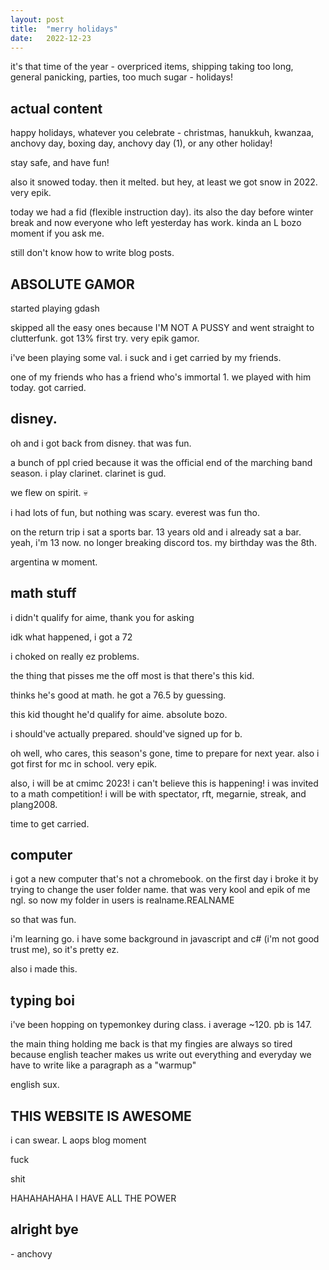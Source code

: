 ```yaml
---
layout: post
title:  "merry holidays"
date:   2022-12-23
---
```


it's that time of the year - overpriced items, shipping taking too long, general panicking, parties, too much sugar - holidays!
<!--end excerpt-->

## actual content

happy holidays, whatever you celebrate - christmas, hanukkuh, kwanzaa, anchovy day, boxing day, anchovy day (1), or any other holiday!

stay safe, and have fun!

also it snowed today. then it melted. but hey, at least we got snow in 2022. very epik.

today we had a fid (flexible instruction day). its also the day before winter break and now everyone who left yesterday has work. kinda an L bozo moment if you ask me.

still don't know how to write blog posts.

## ABSOLUTE GAMOR

started playing gdash

skipped all the easy ones because I'M NOT A PUSSY and went straight to clutterfunk. got 13% first try. very epik gamor.

i've been playing some val. i suck and i get carried by my friends.

one of my friends who has a friend who's immortal 1. we played with him today. got carried.

## disney.

oh and i got back from disney. that was fun.

a bunch of ppl cried because it was the official end of the marching band season. i play clarinet. clarinet is gud.

we flew on spirit. 💀

i had lots of fun, but nothing was scary. everest was fun tho.

on the return trip i sat a sports bar. 13 years old and i already sat a bar. yeah, i'm 13 now. no longer breaking discord tos. my birthday was the 8th.

argentina w moment.

## math stuff

i didn't qualify for aime, thank you for asking

idk what happened, i got a 72

i choked on really ez problems.

the thing that pisses me the off most is that there's this kid.

thinks he's good at math. he got a 76.5 by guessing.

this kid thought he'd qualify for aime. absolute bozo.

i should've actually prepared. should've signed up for b.

oh well, who cares, this season's gone, time to prepare for next year. also i got first for mc in school. very epik.

also, i will be at cmimc 2023! i can't believe this is happening! i was invited to a math competition! i will be with spectator, rft, megarnie, streak, and plang2008.

time to get carried.

## computer

i got a new computer that's not a chromebook. on the first day i broke it by trying to change the user folder name. that was very kool and epik of me ngl. so now my folder in users is realname.REALNAME

so that was fun.

i'm learning go. i have some background in javascript and c# (i'm not good trust me), so it's pretty ez.

also i made this.

## typing boi

i've been hopping on typemonkey during class. i average ~120. pb is 147.

the main thing holding me back is that my fingies are always so tired because english teacher makes us write out everything and everyday we have to write like a paragraph as a "warmup"

english sux.

## THIS WEBSITE IS AWESOME

i can swear. L aops blog moment

fuck

shit

HAHAHAHAHA I HAVE ALL THE POWER

## alright bye

\- anchovy
